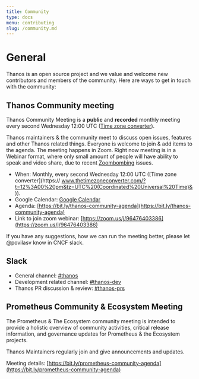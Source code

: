 ```yaml
---
title: Community
type: docs
menu: contributing
slug: /community.md
---
```


# General

Thanos is an open source project and we value and welcome new contributors and members of the community. Here are ways to get in touch with the community:

## Thanos Community meeting

Thanos Community Meeting is a **public** and **recorded** monthly meeting every second Wednesday 12:00 UTC ([Time zone converter](https://www.thetimezoneconverter.com/?t=12%3A00%20pm&tz=UTC%20(Coordinated%20Universal%20Time)&)).

Thanos maintainers & the community meet to discuss open issues, features and other Thanos related things.
Everyone is welcome to join & add items to the agenda. The meeting happens in Zoom. Right now meeting is in a Webinar format, where only small amount of people will have ability to speak and video share, due to recent [Zoombombing](https://en.wikipedia.org/wiki/Zoombombing) issues.

* When: Monthly, every second Wednesday 12:00 UTC ([Time zone converter](https://      www.thetimezoneconverter.com/?t=12%3A00%20pm&tz=UTC%20(Coordinated%20Universal%20Time)&)).
* Google Calendar: [Google Calendar](https://calendar.google.com/calendar/embed?src=go39q7eu71vvu3gfrkbup6b254%40group.calendar.google.com)
* Agenda: [https://bit.ly/thanos-community-agenda](https://bit.ly/thanos-community-agenda)
* Link to join zoom webinar: [https://zoom.us/j/96476403386](https://zoom.us/j/96476403386)

If you have any suggestions, how we can run the meeting better, please let @povilasv know in CNCF slack.

## Slack

* General channel: [#thanos](https://slack.cncf.io/)
* Development related channel: [#thanos-dev](https://slack.cncf.io/)
* Thanos PR discussion & review: [#thanos-prs](https://slack.cncf.io/)

## Prometheus Community & Ecosystem Meeting

The Prometheus & The Ecosystem community meeting is intended to provide a holistic overview of community activities, critical release information, and governance updates for Prometheus & the Ecosystem projects.

Thanos Maintainers regularly join and give announcements and updates.

Meeting details: [https://bit.ly/prometheus-community-agenda](https://bit.ly/prometheus-community-agenda)


